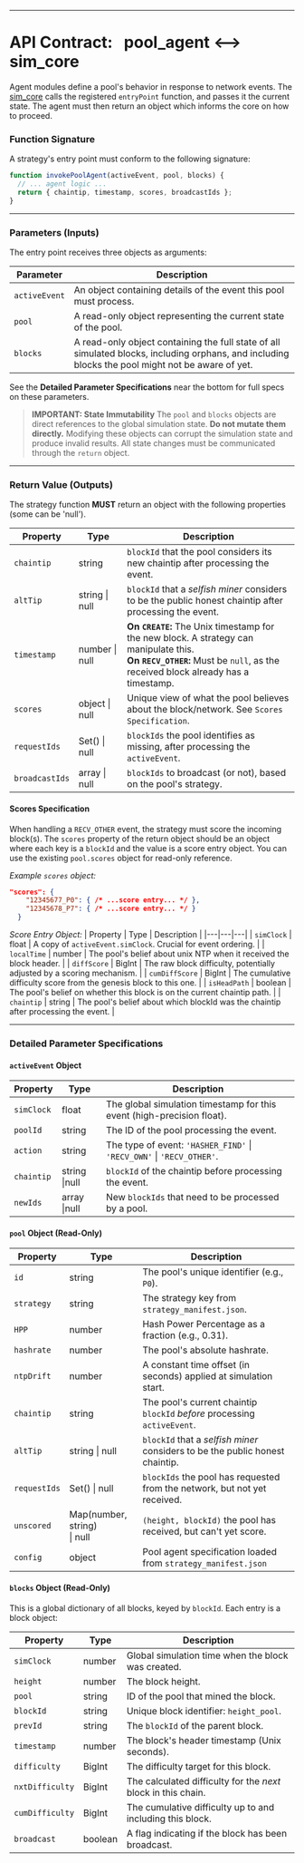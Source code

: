
---

# API Contract: &nbsp; pool\_agent <--> sim\_core

Agent modules define a pool's behavior in response to network events. The [sim_core](https://github.com/BawdyAnarchist/Monero-Simulator/blob/main/src/sim_core.js) calls the registered `entryPoint` function, and passes it the current state. The agent must then return an object which informs the core on how to proceed.

### Function Signature

A strategy's entry point must conform to the following signature:
```javascript
function invokePoolAgent(activeEvent, pool, blocks) {
  // ... agent logic ...
  return { chaintip, timestamp, scores, broadcastIds };
}
```

---

### Parameters (Inputs)

The entry point receives three objects as arguments:

| Parameter | Description |
|---|---|
| `activeEvent` | An object containing details of the event this pool must process. |
| `pool` | A read-only object representing the current state of the pool. |
| `blocks` | A read-only object containing the full state of all simulated blocks, including orphans, and including blocks the pool might not be aware of yet. |

See the **Detailed Parameter Specifications** near the bottom for full specs on these parameters.

> **IMPORTANT: State Immutability**
> The `pool` and `blocks` objects are direct references to the global simulation state. **Do not mutate them directly.** Modifying these objects can corrupt the simulation state and produce invalid results. All state changes must be communicated through the `return` object.

---

### Return Value (Outputs)

The strategy function **MUST** return an object with the following properties (some can be 'null').

| Property | Type | Description |
|---|---|---|
| `chaintip` | string | `blockId` that the pool considers its new chaintip after processing the event. |
| `altTip` | string \| null | `blockId` that a *selfish miner* considers to be the public honest chaintip after processing the event. |
| `timestamp` | number \| null | **On `CREATE`:** The Unix timestamp for the new block. A strategy can manipulate this. <br> **On `RECV_OTHER`:** Must be `null`, as the received block already has a timestamp. |
| `scores` | object \| null | Unique view of what the pool believes about the block/network. See `Scores Specification`. |
| `requestIds` | Set() \| null | `blockIds` the pool identifies as missing, after processing the `activeEvent`. |
| `broadcastIds` | array \| null | `blockIds` to broadcast (or not), based on the pool's strategy. |

#### Scores Specification

When handling a `RECV_OTHER` event, the strategy must score the incoming block(s). The `scores` property of the return object should be an object where each key is a `blockId` and the value is a score entry object. You can use the existing `pool.scores` object for read-only reference.

*Example `scores` object:*
```json
"scores": {
    "12345677_P0": { /* ...score entry... */ },
    "12345678_P7": { /* ...score entry... */ }
  }
```

*Score Entry Object:*
| Property | Type | Description |
|---|---|---|
| `simClock` | float | A copy of `activeEvent.simClock`. Crucial for event ordering. |
| `localTime` | number | The pool's belief about unix NTP when it received the block header. |
| `diffScore` | BigInt | The raw block difficulty, potentially adjusted by a scoring mechanism. |
| `cumDiffScore` | BigInt | The cumulative difficulty score from the genesis block to this one. |
| `isHeadPath` | boolean | The pool's belief on whether this block is on the current chaintip path. |
| `chaintip` | string | The pool's belief about which blockId was the chaintip after processing the event. |

---

### Detailed Parameter Specifications

#### `activeEvent` Object

| Property | Type | Description |
|---|---|---|
| `simClock` | float | The global simulation timestamp for this event (high-precision float). |
| `poolId` | string | The ID of the pool processing the event. |
| `action` | string | The type of event: `'HASHER_FIND'` \| `'RECV_OWN'` \| `'RECV_OTHER'`. |
| `chaintip` | string \|null | `blockId` of the chaintip before processing the event. |
| `newIds` | array \|null | New `blockIds` that need to be processed by a pool. |

#### `pool` Object (Read-Only)

| Property | Type | Description |
|---|---|---|
| `id` | string | The pool's unique identifier (e.g., `P0`). |
| `strategy` | string | The strategy key from `strategy_manifest.json`. |
| `HPP` | number | Hash Power Percentage as a fraction (e.g., 0.31). |
| `hashrate` | number | The pool's absolute hashrate. |
| `ntpDrift` | number | A constant time offset (in seconds) applied at simulation start. |
| `chaintip` | string | The pool's current chaintip `blockId` *before* processing `activeEvent`. |
| `altTip` | string \| null | `blockId` that a *selfish miner* considers to be the public honest chaintip. |
| `requestIds` | Set() \| null | `blockIds` the pool has requested from the network, but not yet received. |
| `unscored` | Map(number, string)<br> \| null | `(height, blockId)` the pool has received, but can't yet score. |
| `config` | object | Pool agent specification loaded from `strategy_manifest.json` |

#### `blocks` Object (Read-Only)

This is a global dictionary of all blocks, keyed by `blockId`. Each entry is a block object:

| Property | Type | Description |
|---|---|---|
| `simClock` | number | Global simulation time when the block was created. |
| `height` | number | The block height. |
| `pool` | string | ID of the pool that mined the block. |
| `blockId` | string | Unique block identifier: `height_pool`. |
| `prevId` | string | The `blockId` of the parent block. |
| `timestamp` | number | The block's header timestamp (Unix seconds). |
| `difficulty` | BigInt | The difficulty target for this block. |
| `nxtDifficulty`| BigInt | The calculated difficulty for the *next* block in this chain. |
| `cumDifficulty`| BigInt | The cumulative difficulty up to and including this block. |
| `broadcast` | boolean | A flag indicating if the block has been broadcast. |
